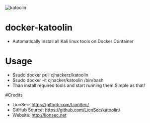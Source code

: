 ![katoolin](https://cloud.githubusercontent.com/assets/8742190/9415562/83397aae-4840-11e5-8f72-28dfffcc70a9.png)
# docker-katoolin
- Automatically install all Kali linux tools on Docker Container

# Usage
- $sudo docker pull cjhackerz/katoolin
- $sudo docker -it cjhacker/katoolin /bin/bash
- Than install required tools and start running them,Simple as that!

#Credits
- LionSec: https://github.com/LionSec/
- GitHub Source: https://github.com/LionSec/katoolin/
- Website: http://lionsec.net 
